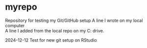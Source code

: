 # myrepo
Repository for testing my Git/GitHub setup
A line I wrote on my local computer  
A line I added from the local repo on my C: drive.

2024-12-12 Test for new git setup on RStudio
